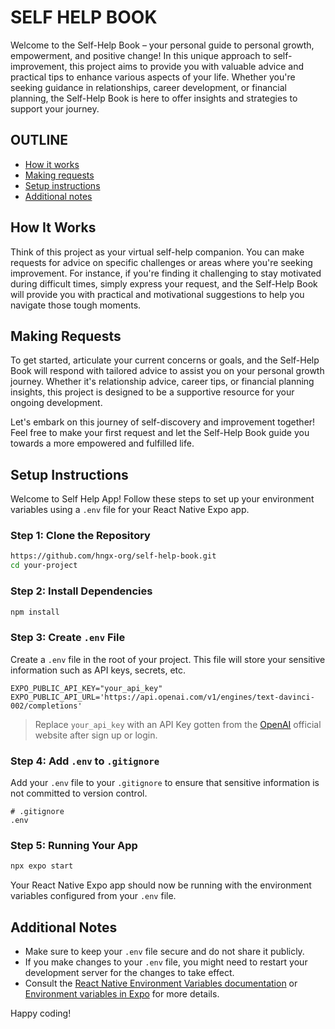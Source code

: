 # SELF HELP BOOK
Welcome to the Self-Help Book – your personal guide to personal growth, empowerment, and positive change! In this unique approach to self-improvement, this project aims to provide you with valuable advice and practical tips to enhance various aspects of your life. Whether you're seeking guidance in relationships, career development, or financial planning, the Self-Help Book is here to offer insights and strategies to support your journey.

## OUTLINE
- [How it works](#how-it-works)
- [Making requests](#making-requests)
- [Setup instructions](#setup-instructions)
- [Additional notes](#additional-notes)


## How It Works
Think of this project as your virtual self-help companion. You can make requests for advice on specific challenges or areas where you're seeking improvement. For instance, if you're finding it challenging to stay motivated during difficult times, simply express your request, and the Self-Help Book will provide you with practical and motivational suggestions to help you navigate those tough moments.

## Making Requests

To get started, articulate your current concerns or goals, and the Self-Help Book will respond with tailored advice to assist you on your personal growth journey. Whether it's relationship advice, career tips, or financial planning insights, this project is designed to be a supportive resource for your ongoing development.

Let's embark on this journey of self-discovery and improvement together! Feel free to make your first request and let the Self-Help Book guide you towards a more empowered and fulfilled life.

## Setup Instructions
Welcome to Self Help App! Follow these steps to set up your environment variables using a `.env` file for your React Native Expo app.

### Step 1: Clone the Repository
```bash
https://github.com/hngx-org/self-help-book.git
cd your-project
```
### Step 2: Install Dependencies
```bash
npm install
```

### Step 3: Create `.env` File
Create a `.env` file in the root of your project. This file will store your sensitive information such as API keys, secrets, etc.
```plaintext
EXPO_PUBLIC_API_KEY="your_api_key"
EXPO_PUBLIC_API_URL='https://api.openai.com/v1/engines/text-davinci-002/completions'
```
> Replace `your_api_key` with an API Key gotten from the [OpenAI](https://openai.com/) official website after sign up or login.

### Step 4: Add `.env` to `.gitignore`
Add your `.env` file to your `.gitignore` to ensure that sensitive information is not committed to version control.
```plaintext
# .gitignore
.env
```

### Step 5: Running Your App

```bash
npx expo start
```

Your React Native Expo app should now be running with the environment variables configured from your `.env` file.

## Additional Notes
- Make sure to keep your `.env` file secure and do not share it publicly.
- If you make changes to your `.env` file, you might need to restart your development server for the changes to take effect.
- Consult the [React Native Environment Variables documentation](https://reactnative.dev/docs/environment-variables) or [Environment variables in Expo](https://docs.expo.dev/guides/environment-variables/) for more details.

Happy coding!
```
